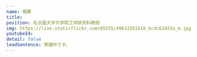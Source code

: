 ```yaml
---
name: 堀勝
title: 
position: 名古屋大学大学院工学研究科教授
img: https://live.staticflickr.com/65535/49633281918_bcdc62932a_m.jpg
youtubeId: 
detail: false
leadSentence: 準備中です。
---
```

